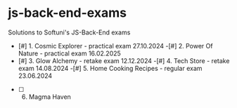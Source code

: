 # js-back-end-exams
Solutions to Softuni's JS-Back-End exams

- [#] 1. Cosmic Explorer - practical exam 27.10.2024
-[#] 2. Power Of Nature - practical exam 16.02.2025
- [#] 3. Glow Alchemy - retake exam 12.12.2024
-[#] 4. Tech Store - retake exam 14.08.2024
-[#] 5. Home Cooking Recipes - regular exam 23.06.2024
-[ ] 6. Magma Haven